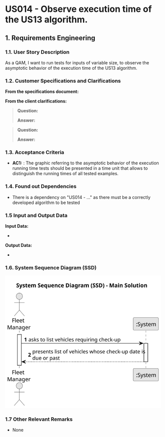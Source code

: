 # US014 - Observe execution time of the US13 algorithm.
 


## 1. Requirements Engineering

### 1.1. User Story Description

As a QAM, I want to run tests for inputs of variable size, to  observe the asymptotic behavior of the execution time of the US13  algorithm.

### 1.2. Customer Specifications and Clarifications 

**From the specifications document:**

>

> 

**From the client clarifications:**

> **Question:** 
>
> **Answer:** 

> **Question:** 
>
> **Answer:** 

### 1.3. Acceptance Criteria

* **AC1:**  : The graphic referring to the asymptotic behavior of the execution running time tests should be presented in a time unit that allows to distinguish the running times of all tested examples.

### 1.4. Found out Dependencies

* There is a dependency on "US014 - ..." as there must be a correctly developed algorithm to be tested 

### 1.5 Input and Output Data

**Input Data:**

* 

**Output Data:**

*
### 1.6. System Sequence Diagram (SSD)

![System Sequence Diagram](svg/us008-system-sequence-diagram-main-solution.svg)

### 1.7 Other Relevant Remarks

* None